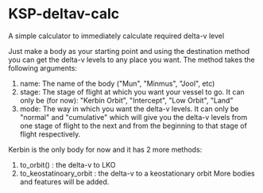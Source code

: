 # KSP-deltav-calc
A simple calculator to immediately calculate required delta-v level

Just make a body as your starting point and using the destination method you can get the delta-v levels to any place you want. The method takes the following arguments:

1) name: The name of the body ("Mun", "Minmus", "Jool", etc)
2) stage: The stage of flight at which you want your vessel to go. It can only be (for now): "Kerbin Orbit", "Intercept", "Low Orbit", "Land"
3) mode: The way in which you want the delta-v levels. It can only be "normal" and "cumulative" which will give you the delta-v levels from one stage of flight to the next and from the beginning to that stage of flight respectively.

Kerbin is the only body for now and it has 2 more methods:
1) to_orbit() : the delta-v to LKO
2) to_keostatinoary_orbit : the delta-v to a keostationary orbit
More bodies and features will be added.
